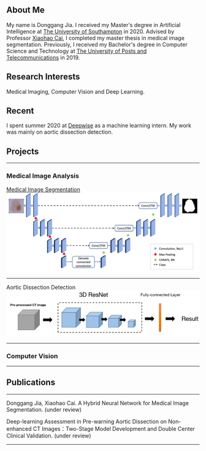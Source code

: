 ## About Me
My name is Donggang Jia. I received my Master's degree in Artificial Intelligence at [The University of Southampton](https://www.southampton.ac.uk) in 2020. Advised by Professor [Xiaohao Cai](https://sites.google.com/site/welcome2xhcai/), I completed my master thesis in medical image segmentation. Previously, I received my Bachelor's degree in Computer Science and Technology at [The University of Posts and Telecommunications](https://www.bupt.edu.cn) in 2019.

## Research Interests
Medical Imaging, Computer Vision and Deep Learning.


## Recent

I spent summer 2020 at [Deepwise](http://www.deepwise.com) as a machine learning intern. My work was mainly on aortic dissection detection.

## Projects

---

### Medical Image Analysis

[Medical Image Segmentation](https://github.com/Donggang-Jia/Medical-Image-Segmentation)
<img src="images/segmentation.png?raw=true"/>

---

Aortic Dissection Detection
<img src="images/aortic.png?raw=true"/>

---

### Computer Vision

---

## Publications

---

Donggang Jia, Xiaohao Cai. A Hybrid Neural Network for Medical Image Segmentation. (under review)

Deep-learning Assessment in Pre-warning Aortic Dissection on Non-enhanced CT Images：Two-Stage Model Development and Double Center Clinical Validation. (under review)

---